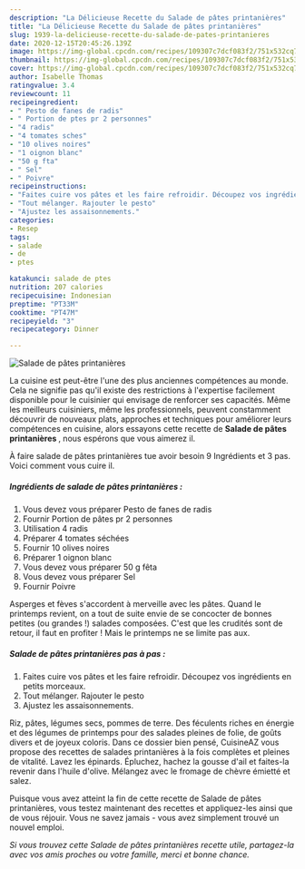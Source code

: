 ```yaml
---
description: "La Délicieuse Recette du Salade de pâtes printanières"
title: "La Délicieuse Recette du Salade de pâtes printanières"
slug: 1939-la-delicieuse-recette-du-salade-de-pates-printanieres
date: 2020-12-15T20:45:26.139Z
image: https://img-global.cpcdn.com/recipes/109307c7dcf083f2/751x532cq70/salade-de-pates-printanieres-photo-principale-de-la-recette.jpg
thumbnail: https://img-global.cpcdn.com/recipes/109307c7dcf083f2/751x532cq70/salade-de-pates-printanieres-photo-principale-de-la-recette.jpg
cover: https://img-global.cpcdn.com/recipes/109307c7dcf083f2/751x532cq70/salade-de-pates-printanieres-photo-principale-de-la-recette.jpg
author: Isabelle Thomas
ratingvalue: 3.4
reviewcount: 11
recipeingredient:
- " Pesto de fanes de radis"
- " Portion de ptes pr 2 personnes"
- "4 radis"
- "4 tomates sches"
- "10 olives noires"
- "1 oignon blanc"
- "50 g fta"
- " Sel"
- " Poivre"
recipeinstructions:
- "Faites cuire vos pâtes et les faire refroidir. Découpez vos ingrédients en petits morceaux."
- "Tout mélanger. Rajouter le pesto"
- "Ajustez les assaisonnements."
categories:
- Resep
tags:
- salade
- de
- ptes

katakunci: salade de ptes 
nutrition: 207 calories
recipecuisine: Indonesian
preptime: "PT33M"
cooktime: "PT47M"
recipeyield: "3"
recipecategory: Dinner

---
```



![Salade de pâtes printanières](https://img-global.cpcdn.com/recipes/109307c7dcf083f2/751x532cq70/salade-de-pates-printanieres-photo-principale-de-la-recette.jpg)

La cuisine est peut-être l'une des plus anciennes compétences au monde. Cela ne signifie pas qu'il existe des restrictions à l'expertise facilement disponible pour le cuisinier qui envisage de renforcer ses capacités. Même les meilleurs cuisiniers, même les professionnels, peuvent constamment découvrir de nouveaux plats, approches et techniques pour améliorer leurs compétences en cuisine, alors essayons cette recette de <strong> Salade de pâtes printanières </strong>, nous espérons que vous aimerez il.

<!--inarticleads1-->

À faire salade de pâtes printanières tue avoir besoin 9 Ingrédients et 3 pas. Voici comment vous cuire il.

##### Ingrédients de salade de pâtes printanières :

1. Vous devez vous préparer  Pesto de fanes de radis
1. Fournir  Portion de pâtes pr 2 personnes
1. Utilisation 4 radis
1. Préparer 4 tomates séchées
1. Fournir 10 olives noires
1. Préparer 1 oignon blanc
1. Vous devez vous préparer 50 g fêta
1. Vous devez vous préparer  Sel
1. Fournir  Poivre


Asperges et fèves s&#39;accordent à merveille avec les pâtes. Quand le printemps revient, on a tout de suite envie de se concocter de bonnes petites (ou grandes !) salades composées. C&#39;est que les crudités sont de retour, il faut en profiter ! Mais le printemps ne se limite pas aux. 

<!--inarticleads2-->

##### Salade de pâtes printanières pas à pas :

1. Faites cuire vos pâtes et les faire refroidir. Découpez vos ingrédients en petits morceaux.
1. Tout mélanger. Rajouter le pesto
1. Ajustez les assaisonnements.


Riz, pâtes, légumes secs, pommes de terre. Des féculents riches en énergie et des légumes de printemps pour des salades pleines de folie, de goûts divers et de joyeux coloris. Dans ce dossier bien pensé, CuisineAZ vous propose des recettes de salades printanières à la fois complètes et pleines de vitalité. Lavez les épinards. Épluchez, hachez la gousse d&#39;ail et faites-la revenir dans l&#39;huile d&#39;olive. Mélangez avec le fromage de chèvre émietté et salez. 

<!--inarticleads1-->

<p>
Puisque vous avez atteint la fin de cette recette de Salade de pâtes printanières, vous testez maintenant des recettes et appliquez-les ainsi que de vous réjouir. Vous ne savez jamais - vous avez simplement trouvé un nouvel emploi.
</p>

<p>
<i>Si vous trouvez cette Salade de pâtes printanières recette utile, partagez-la avec vos amis proches ou votre famille, merci et bonne chance.</i>
</p>
